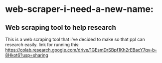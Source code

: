 # web-scraper-i-need-a-new-name:
## Web scraping tool to help research
This is a web scraping tool that i've decided to make so that ppl can research easily. 
link for running this: https://colab.research.google.com/drive/1GEsmDrSBpf1Kh2rEBacY7qv-b-8Hkot6?usp=sharing
